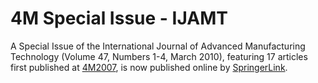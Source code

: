 # 4M Special Issue - IJAMT

A Special Issue of the International Journal of Advanced Manufacturing Technology (Volume 47, Numbers 1-4, March 2010), featuring 17 articles first published at [4M2007](/4m-association/content/History), is now published online by [SpringerLink](http://springerlink.com/content/p06817703r71/?sortorder=asc&p_o=10).

  
  

